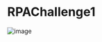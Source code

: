 # RPAChallenge1
 
![image](https://github.com/user-attachments/assets/687c7615-c652-4682-9b3e-961cdf20fe32)
